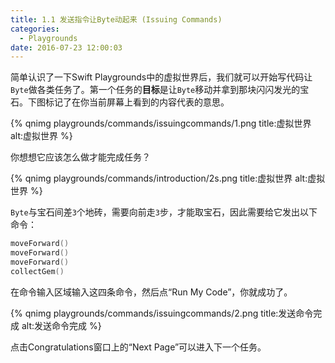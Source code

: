 ```yaml
---
title: 1.1 发送指令让Byte动起来 (Issuing Commands)
categories:
  - Playgrounds
date: 2016-07-23 12:00:03
---
```



简单认识了一下Swift Playgrounds中的虚拟世界后，我们就可以开始写代码让`Byte`做各类任务了。第一个任务的**目标**是让`Byte`移动并拿到那块闪闪发光的宝石。下图标记了在你当前屏幕上看到的内容代表的意思。

{% qnimg playgrounds/commands/issuingcommands/1.png title:虚拟世界 alt:虚拟世界 %}

<!-- ![虚拟世界](/images/commands/issuingcommands/1.png) -->



你想想它应该怎么做才能完成任务？


{% qnimg playgrounds/commands/introduction/2s.png title:虚拟世界 alt:虚拟世界 %}

<!-- ![虚拟世界](/images/learntocode/2s.png) -->

`Byte`与宝石间差`3`个地砖，需要向前走`3`步，才能取宝石，因此需要给它发出以下命令：

```swift
moveForward()
moveForward()
moveForward()
collectGem()
```

在命令输入区域输入这四条命令，然后点“Run My Code”，你就成功了。

{% qnimg playgrounds/commands/issuingcommands/2.png title:发送命令完成 alt:发送命令完成 %}


<!-- ![发送命令完成](/images/commands/issuingcommands/2.png) -->

点击Congratulations窗口上的“Next Page”可以进入下一个任务。

